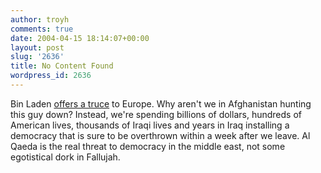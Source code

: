 ```yaml
---
author: troyh
comments: true
date: 2004-04-15 18:14:07+00:00
layout: post
slug: '2636'
title: No Content Found
wordpress_id: 2636
---
```


Bin Laden [offers a truce](http://story.news.yahoo.com/news?tmpl=story2&u=/ap/20040415/ap_on_re_mi_ea/egypt_bin_laden_tape) to Europe. Why aren't we in Afghanistan hunting this guy down? Instead, we're spending billions of dollars, hundreds of American lives, thousands of Iraqi lives and years in Iraq installing a democracy that is sure to be overthrown within a week after we leave. Al Qaeda is the real threat to democracy in the middle east, not some egotistical dork in Fallujah.
